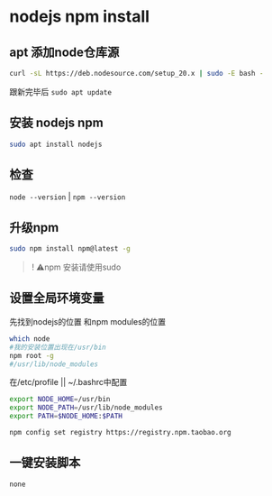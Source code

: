 # nodejs npm install

## apt 添加node仓库源
```sh
curl -sL https://deb.nodesource.com/setup_20.x | sudo -E bash -
```

跟新完毕后 `sudo apt update`

## 安装 nodejs npm

```sh
sudo apt install nodejs
```

## 检查
`node --version` | `npm --version`

## 升级npm
```sh
sudo npm install npm@latest -g
```
>! :warning:npm 安装请使用sudo

## 设置全局环境变量

先找到nodejs的位置 和npm modules的位置
```sh
which node
#我的安装位置出现在/usr/bin
npm root -g
#/usr/lib/node_modules
```
在/etc/profile || ~/.bashrc中配置
```sh
export NODE_HOME=/usr/bin
export NODE_PATH=/usr/lib/node_modules
export PATH=$NODE_HOME:$PATH
```

```sh
npm config set registry https://registry.npm.taobao.org
```

## 一键安装脚本
```sh
none
```

